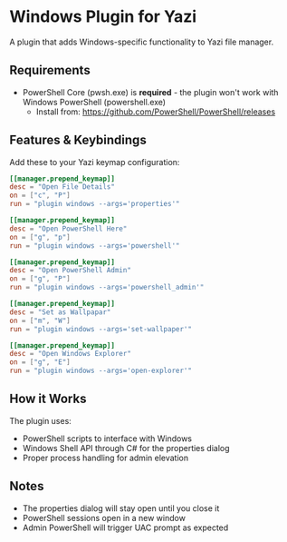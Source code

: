 # Windows Plugin for Yazi

A plugin that adds Windows-specific functionality to Yazi file manager.

## Requirements

- PowerShell Core (pwsh.exe) is **required** - the plugin won't work with Windows PowerShell (powershell.exe)
  - Install from: https://github.com/PowerShell/PowerShell/releases

## Features & Keybindings

Add these to your Yazi keymap configuration:

```toml
[[manager.prepend_keymap]]
desc = "Open File Details"
on = ["c", "P"]
run = "plugin windows --args='properties'"

[[manager.prepend_keymap]]
desc = "Open PowerShell Here"
on = ["g", "p"]
run = "plugin windows --args='powershell'"

[[manager.prepend_keymap]]
desc = "Open PowerShell Admin"
on = ["g", "P"]
run = "plugin windows --args='powershell_admin'"

[[manager.prepend_keymap]]
desc = "Set as Wallpapar"
on = ["m", "W"]
run = "plugin windows --args='set-wallpaper'"

[[manager.prepend_keymap]]
desc = "Open Windows Explorer"
on = ["g", "E"]
run = "plugin windows --args='open-explorer'"
```

## How it Works

The plugin uses:
- PowerShell scripts to interface with Windows
- Windows Shell API through C# for the properties dialog
- Proper process handling for admin elevation

## Notes

- The properties dialog will stay open until you close it
- PowerShell sessions open in a new window
- Admin PowerShell will trigger UAC prompt as expected
